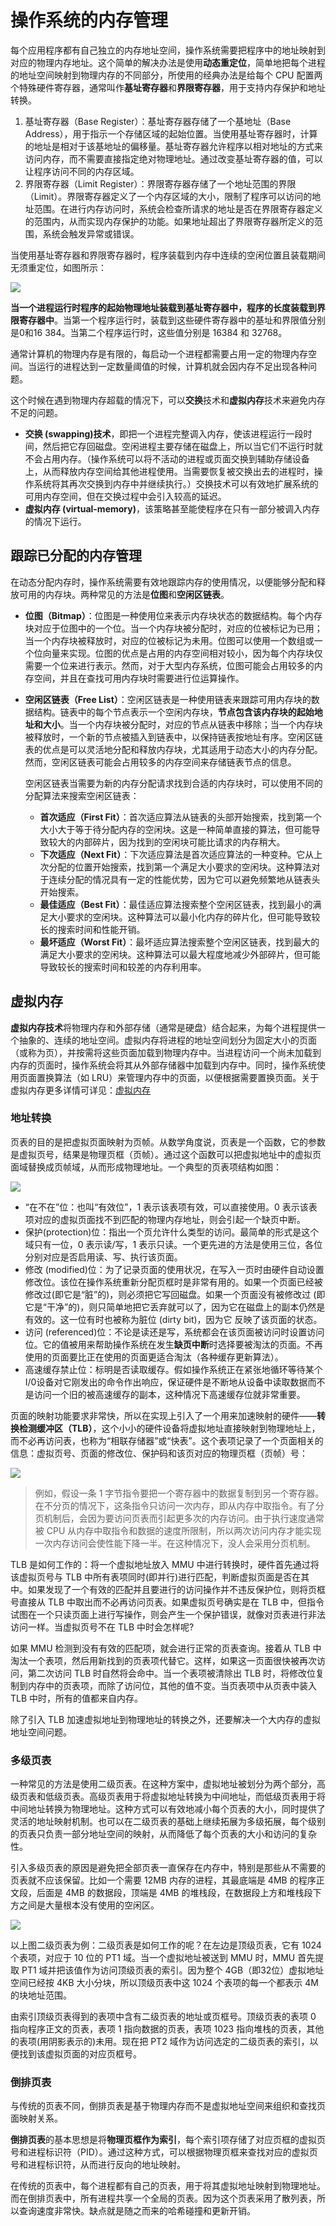 # 操作系统的内存管理

每个应用程序都有自己独立的内存地址空间，操作系统需要把程序中的地址映射到对应的物理内存地址。这个简单的解决办法是使用**动态重定位**，简单地把每个进程的地址空间映射到物理内存的不同部分，所使用的经典办法是给每个 CPU 配置两个特殊硬件寄存器，通常叫作**基址寄存器**和**界限寄存器**，用于支持内存保护和地址转换。

1. 基址寄存器（Base Register）：基址寄存器存储了一个基地址（Base Address），用于指示一个存储区域的起始位置。当使用基址寄存器时，计算的地址是相对于该基地址的偏移量。基址寄存器允许程序以相对地址的方式来访问内存，而不需要直接指定绝对物理地址。通过改变基址寄存器的值，可以让程序访问不同的内存区域。
2. 界限寄存器（Limit Register）：界限寄存器存储了一个地址范围的界限（Limit）。界限寄存器定义了一个内存区域的大小，限制了程序可以访问的地址范围。在进行内存访问时，系统会检查所请求的地址是否在界限寄存器定义的范围内，从而实现内存保护的功能。如果地址超出了界限寄存器所定义的范围，系统会触发异常或错误。

当使用基址寄存器和界限寄存器时，程序装载到内存中连续的空闲位置且装载期间无须重定位，如图所示：

![](./asserts/2.png)

**当一个进程运行时程序的起始物理地址装载到基址寄存器中，程序的长度装载到界限寄存器中**。当第一个程序运行时，装载到这些硬件寄存器中的基址和界限值分别是0和16 384。当第二个程序运行时，这些值分别是 16384 和 32768。

通常计算机的物理内存是有限的，每启动一个进程都需要占用一定的物理内存空间。当运行的进程达到一定数量阈值的时候，计算机就会因内存不足出现各种问题。

这个时候在遇到物理内存超载的情况下，可以**交换**技术和**虚拟内存**技术来避免内存不足的问题。

- **交换 (swapping)技术**，即把一个进程完整调入内存，使该进程运行一段时间，然后把它存回磁盘。空闲进程主要存储在磁盘上，所以当它们不运行时就不会占用内存。（操作系统可以将不活动的进程或页面交换到辅助存储设备上，从而释放内存空间给其他进程使用。当需要恢复被交换出去的进程时，操作系统将其再次交换到内存中并继续执行。）交换技术可以有效地扩展系统的可用内存空间，但在交换过程中会引入较高的延迟。
- **虚拟内存 (virtual-memory)**，该策略甚至能使程序在只有一部分被调入内存的情况下运行。

## 跟踪已分配的内存管理

在动态分配内存时，操作系统需要有效地跟踪内存的使用情况，以便能够分配和释放可用的内存块。两种常见的方法是**位图**和**空闲区链表**。

- **位图（Bitmap）**：位图是一种使用位来表示内存块状态的数据结构。每个内存块对应于位图中的一个位。当一个内存块被分配时，对应的位被标记为已用；当一个内存块被释放时，对应的位被标记为未用。位图可以使用一个数组或一个位向量来实现。位图的优点是占用的内存空间相对较小，因为每个内存块仅需要一个位来进行表示。然而，对于大型内存系统，位图可能会占用较多的内存空间，并且在查找可用内存块时需要进行位运算操作。

- **空闲区链表（Free List）**：空闲区链表是一种使用链表来跟踪可用内存块的数据结构。链表中的每个节点表示一个空闲内存块，**节点包含该内存块的起始地址和大小**。当一个内存块被分配时，对应的节点从链表中移除；当一个内存块被释放时，一个新的节点被插入到链表中，以保持链表按地址有序。空闲区链表的优点是可以灵活地分配和释放内存块，尤其适用于动态大小的内存分配。然而，空闲区链表可能会占用较多的内存空间来存储链表节点的信息。

  空闲区链表当需要为新的内存分配请求找到合适的内存块时，可以使用不同的分配算法来搜索空闲区链表：

  - **首次适应（First Fit）**：首次适应算法从链表的头部开始搜索，找到第一个大小大于等于待分配内存的空闲块。这是一种简单直接的算法，但可能导致较大的内部碎片，因为找到的空闲块可能比请求的内存稍大。
  - **下次适应（Next Fit）**：下次适应算法是首次适应算法的一种变种。它从上次分配的位置开始搜索，找到第一个满足大小要求的空闲块。这种算法对于连续分配的情况具有一定的性能优势，因为它可以避免频繁地从链表头开始搜索。
  - **最佳适应（Best Fit）**：最佳适应算法搜索整个空闲区链表，找到最小的满足大小要求的空闲块。这种算法可以最小化内存的碎片化，但可能导致较长的搜索时间和性能开销。
  - **最坏适应（Worst Fit）**：最坏适应算法搜索整个空闲区链表，找到最大的满足大小要求的空闲块。这种算法可以最大程度地减少外部碎片，但可能导致较长的搜索时间和较差的内存利用率。

## 虚拟内存

**虚拟内存技术**将物理内存和外部存储（通常是硬盘）结合起来，为每个进程提供一个抽象的、连续的地址空间。虚拟内存将进程的地址空间划分为固定大小的页面（或称为页），并按需将这些页面加载到物理内存中。当进程访问一个尚未加载到内存的页面时，操作系统会将其从外部存储器中加载到内存中。同时，操作系统使用页面置换算法（如 LRU）来管理内存中的页面，以便根据需要置换页面。关于虚拟内存更多详情可详见：[虚拟内存](vm.md)

### 地址转换

页表的目的是把虚拟页面映射为页帧。从数学角度说，页表是一个函数，它的参数是虚拟页号，结果是物理页框（页帧）。通过这个函数可以把虚拟地址中的虚拟页面域替换成页帧域，从而形成物理地址。一个典型的页表项结构如图：

![](./asserts/4.png)

- “在不在”位：也叫“有效位”，1 表示该表项有效，可以直接使用。0 表示该表项对应的虚拟页面找不到匹配的物理内存地址，则会引起一个缺页中断。
- 保护(protection)位：指出一个页允许什么类型的访问。最简单的形式是这个域只有一位，0 表示读/写，1 表示只读。一个更先进的方法是使用三位，各位分别对应是否启用读、写、执行该页面。
- 修改 (modified)位：为了记录页面的使用状况，在写入一页时由硬件自动设置修改位。该位在操作系统重新分配页框时是非常有用的。如果一个页面已经被修改过(即它是“脏”的)，则必须把它写回磁盘。如果一个页面没有被修改过 (即它是“干净”的)，则只简单地把它丢弃就可以了，因为它在磁盘上的副本仍然是有效的。这一位有时也被称为脏位 (dirty bit)，因为它
  反映了该页面的状态。
- 访问 (referenced)位：不论是读还是写，系统都会在该页面被访问时设置访问位。它的值被用来帮助操作系统在发生**缺页中断**时选择要被淘汰的页面。不再使用的页面要比正在使用的页面更适合淘汰（各种缓存更新算法）。
- 高速缓存禁止位：标明是否读取缓存。假如操作系统正在紧张地循环等待某个I/0设备对它刚发出的命令作出响应，保证硬件是不断地从设备中读取数据而不是访问一个旧的被高速缓存的副本，这种情况下高速缓存位就非常重要。

页面的映射功能要求非常快，所以在实现上引入了一个用来加速映射的硬件——**转换检测缓冲区（TLB）**，这个小小的硬件设备将虚拟地址直接映射到物理地址上，而不必再访问表，也称为“相联存储器”或“快表”。这个表项记录了一个页面相关的信息：虚拟页号、页面的修改位、保护码和该页对应的物理页框（页帧）号：

![](./asserts/5.png)

> 例如，假设一条 1 字节指令要把一个寄存器中的数据复制到另一个寄存器。在不分页的情况下，这条指令只访问一次内存，即从内存中取指令。有了分页机制后，会因为要访问页表而引起更多次的内存访问。由于执行速度通常被 CPU 从内存中取指令和数据的速度所限制，所以两次访问内存才能实现一次内存访问会使性能下降一半。在这种情况下，没人会采用分页机制。

TLB 是如何工作的：将一个虚拟地址放入 MMU 中进行转换时，硬件首先通过将该虚拟页号与 TLB 中所有表项同时(即并行)进行匹配，判断虚拟页面是否在其中。如果发现了一个有效的匹配并且要进行的访问操作并不违反保护位，则将页框号直接从 TLB 中取出而不必再访问页表。如果虚拟页号确实是在 TLB 中，但指令试图在一个只读页面上进行写操作，则会产生一个保护错误，就像对页表进行非法访问一样。当虚拟页号不在 TLB 中时会怎样呢? 

如果 MMU 检测到没有有效的匹配项，就会进行正常的页表查询。接着从 TLB 中淘汰一个表项，然后用新找到的页表项代替它。这样，如果这一页面很快被再次访问，第二次访问 TLB 时自然将会命中。当一个表项被清除出 TLB 时，将修改位复制到内存中的页表项，而除了访问位，其他的值不变。当页表项中从页表中装入 TLB 中时，所有的值都来自内存。

除了引入 TLB 加速虚拟地址到物理地址的转换之外，还要解决一个大内存的虚拟地址空间问题。

### 多级页表

一种常见的方法是使用二级页表。在这种方案中，虚拟地址被划分为两个部分，高级页表和低级页表。高级页表用于将虚拟地址转换为中间地址，而低级页表用于将中间地址转换为物理地址。这种方式可以有效地减小每个页表的大小，同时提供了灵活的地址映射机制。也可以在二级页表的基础上继续拓展为多级拓展，每个级别的页表只负责一部分地址空间的映射，从而降低了每个页表的大小和访问的复杂性。

引入多级页表的原因是避免把全部页表一直保存在内存中，特别是那些从不需要的页表就不应该保留。比如一个需要 12MB 内存的进程，其最底端是 4MB 的程序正文段，后面是 4MB 的数据段，顶端是 4MB 的堆栈段，在数据段上方和堆栈段下方之间是大量根本没有使用的空闲区。

![](./asserts/6.png)

以上图二级页表为例：二级页表是如何工作的呢？在左边是顶级页表，它有 1024 个表项，对应于 10 位的 PT1 域。当一个虚拟地址被送到 MMU 时，MMU 首先提取 PT1 域并把该值作为访问顶级页表的索引。因为整个 4GB（即32位）虚拟地址空间已经按 4KB 大小分块，所以顶级页表中这 1024 个表项的每一个都表示 4M 的块地址范围。

由索引顶级页表得到的表项中含有二级页表的地址或页框号。顶级页表的表项 0 指向程序正文的页表，表项 1 指向数据的页表，表项 1023 指向堆栈的页表，其他的表项(用阴影表示的)未用。现在把 PT2 域作为访问选定的二级页表的索引，以便找到该虚拟页面的对应页框号。

### 倒排页表

与传统的页表不同，倒排页表是基于物理内存而不是虚拟地址空间来组织和查找页面映射关系。

**倒排页表**的基本思想是将**物理页框作为索引**，每个索引项存储了对应页框的虚拟页号和进程标识符（PID）。通过这种方式，可以根据物理页框来查找对应的虚拟页号和进程标识符，从而进行反向的地址映射。

在传统的页表中，每个进程都有自己的页表，用于将其虚拟地址映射到物理地址。而在倒排页表中，所有进程共享一个全局的页表。因为这个页表采用了散列表，所以查询速度非常快。缺点就是随之而来的哈希碰撞和更新开销。

